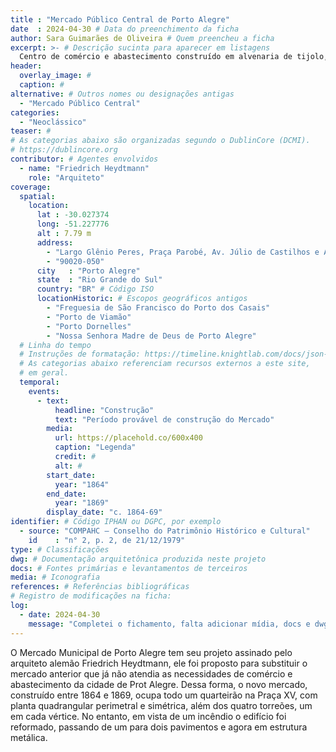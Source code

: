 ```yaml
---
title : "Mercado Público Central de Porto Alegre" 
date  : 2024-04-30 # Data do preenchimento da ficha
author: Sara Guimarães de Oliveira # Quem preencheu a ficha
excerpt: >- # Descrição sucinta para aparecer em listagens
  Centro de comércio e abastecimento construído em alvenaria de tijolo, sob planta simétrica nos dois eixos, configurando dois corredores perpendiculares e quatro pavilhões.
header:
  overlay_image: #
  caption: #
alternative: # Outros nomes ou designações antigas
  - "Mercado Público Central"
categories:
  - "Neoclássico"
teaser: #
# As categorias abaixo são organizadas segundo o DublinCore (DCMI).
# https://dublincore.org
contributor: # Agentes envolvidos
  - name: "Friedrich Heydtmann"
    role: "Arquiteto"
coverage:
  spatial:
    location:
      lat : -30.027374  
      long: -51.227776
      alt : 7.79 m
      address:
        - "Largo Glênio Peres, Praça Parobé, Av. Júlio de Castilhos e Av. Borges de Medeiros"
        - "90020-050"
      city   : "Porto Alegre"
      state  : "Rio Grande do Sul"
      country: "BR" # Código ISO
      locationHistoric: # Escopos geográficos antigos
        - "Freguesia de São Francisco do Porto dos Casais"
        - "Porto de Viamão"
        - "Porto Dornelles"
        - "Nossa Senhora Madre de Deus de Porto Alegre"
  # Linha do tempo
  # Instruções de formatação: https://timeline.knightlab.com/docs/json-format.html
  # As categorias abaixo referenciam recursos externos a este site,
  # em geral.
  temporal:
    events:
      - text:
          headline: "Construção"
          text: "Período provável de construção do Mercado"
        media:
          url: https://placehold.co/600x400
          caption: "Legenda"
          credit: #
          alt: #
        start_date:
          year: "1864"
        end_date:
          year: "1869"
        display_date: "c. 1864-69"
identifier: # Código IPHAN ou DGPC, por exemplo
  - source: "COMPAHC – Conselho do Patrimônio Histórico e Cultural"
    id    : "n° 2, p. 2, de 21/12/1979"
type: # Classificações
dwg: # Documentação arquitetônica produzida neste projeto
docs: # Fontes primárias e levantamentos de terceiros
media: # Iconografia
references: # Referências bibliográficas
# Registro de modificações na ficha:
log:
  - date: 2024-04-30
    message: "Completei o fichamento, falta adicionar mídia, docs e dwg"
---
```


O Mercado Municipal de Porto Alegre tem seu projeto assinado pelo arquiteto alemão Friedrich Heydtmann, ele foi proposto para substituir o mercado anterior que já não atendia as necessidades de comércio e abastecimento da cidade de Prot Alegre. Dessa forma, o novo mercado, construído entre 1864 e 1869, ocupa todo um quarteirão na Praça XV, com planta quadrangular perimetral e simétrica, além dos quatro torreões, um em cada vértice. No entanto, em vista de um incêndio o edifício foi reformado, passando de um para dois pavimentos e agora em estrutura metálica. 
